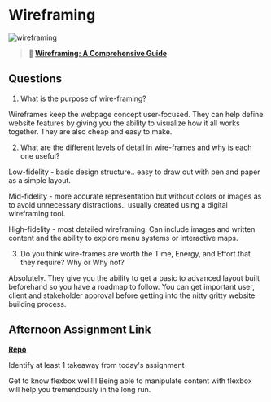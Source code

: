 # Wireframing

![wireframing](https://bcw.blob.core.windows.net/public/img/courses/2293087935019893)

> **📖 [Wireframing: A Comprehensive Guide](https://codeworksacademy.com/fs-student-guide/resources/wk1/06-Wireframing)**

## Questions

1. What is the purpose of wire-framing? 

Wireframes keep the webpage concept user-focused. They can help define website features by giving you the ability to visualize how it all works together. They are also cheap and easy to make.

2. What are the different levels of detail in wire-frames and why is each one useful?

Low-fidelity - basic design structure.. easy to draw out with pen and paper as a simple layout.

Mid-fidelity - more accurate representation but without colors or images as to avoid unnecessary distractions.. usually created using a digital wireframing tool.

High-fidelity - most detailed wireframing. Can include images and written content and the ability to explore menu systems or interactive maps.

3. Do you think wire-frames are worth the Time, Energy, and Effort that they require? Why or Why not?

Absolutely. They give you the ability to get a basic to advanced layout built beforehand so you have a roadmap to follow. You can get important user, client and stakeholder approval before getting into the nitty gritty website building process.

## Afternoon Assignment Link

**[Repo](https://github.com/TimothyMcCormick/Band-Project)**

Identify at least 1 takeaway from today's assignment

Get to know flexbox well!!! Being able to manipulate content with flexbox will help you tremendously in the long run.